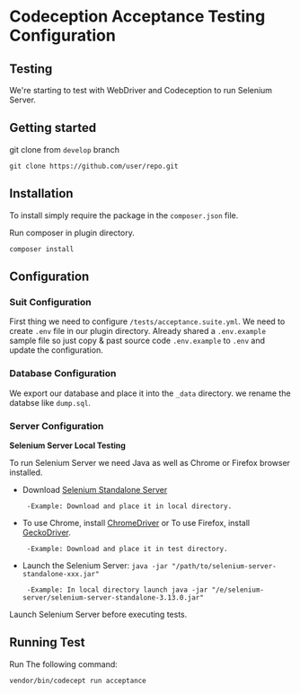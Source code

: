 # Codeception Acceptance Testing Configuration #

## Testing

We're starting to test with WebDriver and Codeception to run Selenium Server.

## Getting started

git clone from `develop` branch

```
git clone https://github.com/user/repo.git
```

## Installation

To install simply require the package in the `composer.json` file.


Run composer in plugin directory.
```
composer install
```

## Configuration

### Suit Configuration

First thing we need to configure `/tests/acceptance.suite.yml`. We need to create `.env` file in our plugin directory. Already shared a `.env.example` sample file so just copy & past source code `.env.example` to `.env` and update the configuration. 

### Database Configuration

We export our database and place it into the `_data` directory. we rename the databse like `dump.sql`.

### Server Configuration

 **Selenium Server Local Testing**
 
 To run Selenium Server we need Java as well as Chrome or Firefox browser installed.
 
 * Download [Selenium Standalone Server](https://docs.seleniumhq.org/download/)
 
        -Example: Download and place it in local directory.
 
 * To use Chrome, install [ChromeDriver](https://sites.google.com/a/chromium.org/chromedriver/getting-started) or To use Firefox,    install [GeckoDriver](https://github.com/mozilla/geckodriver).
 
        -Example: Download and place it in test directory.
      
 * Launch the Selenium Server: `java -jar "/path/to/selenium-server-standalone-xxx.jar"`
 
        -Example: In local directory launch java -jar "/e/selenium-server/selenium-server-standalone-3.13.0.jar"
 
 Launch Selenium Server before executing tests.
 
 ## Running Test
 
Run The following command:

`vendor/bin/codecept run acceptance`
   
